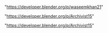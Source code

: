 "https://developer.blender.org/p/waseemkhan21"

"https://developer.blender.org/p/Archivist15"

 
"https://developer.blender.org/p/Archivist15"


 
